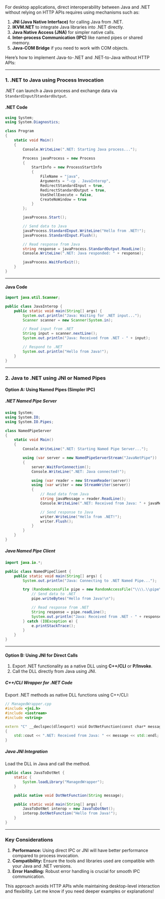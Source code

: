 For desktop applications, direct interoperability between Java and .NET without relying on HTTP APIs requires using mechanisms such as:

1. **JNI (Java Native Interface)** for calling Java from .NET.
2. **IKVM.NET** to integrate Java libraries into .NET directly.
3. **Java Native Access (JNA)** for simpler native calls.
4. **Inter-process Communication (IPC)** like named pipes or shared memory.
5. **Java-COM Bridge** if you need to work with COM objects.

Here’s how to implement Java-to-.NET and .NET-to-Java without HTTP APIs:

---

### **1. .NET to Java using Process Invocation**

.NET can launch a Java process and exchange data via `StandardInput`/`StandardOutput`.

#### **.NET Code**
```csharp
using System;
using System.Diagnostics;

class Program
{
    static void Main()
    {
        Console.WriteLine(".NET: Starting Java process...");

        Process javaProcess = new Process
        {
            StartInfo = new ProcessStartInfo
            {
                FileName = "java",
                Arguments = "-cp . JavaInterop",
                RedirectStandardInput = true,
                RedirectStandardOutput = true,
                UseShellExecute = false,
                CreateNoWindow = true
            }
        };

        javaProcess.Start();

        // Send data to Java
        javaProcess.StandardInput.WriteLine("Hello from .NET!");
        javaProcess.StandardInput.Flush();

        // Read response from Java
        string response = javaProcess.StandardOutput.ReadLine();
        Console.WriteLine(".NET: Java responded: " + response);

        javaProcess.WaitForExit();
    }
}
```

---

#### **Java Code**
```java
import java.util.Scanner;

public class JavaInterop {
    public static void main(String[] args) {
        System.out.println("Java: Waiting for .NET input...");
        Scanner scanner = new Scanner(System.in);

        // Read input from .NET
        String input = scanner.nextLine();
        System.out.println("Java: Received from .NET - " + input);

        // Respond to .NET
        System.out.println("Hello from Java!");
    }
}
```

---

### **2. Java to .NET using JNI or Named Pipes**

#### **Option A: Using Named Pipes (Simpler IPC)**

##### **.NET Named Pipe Server**
```csharp
using System;
using System.IO;
using System.IO.Pipes;

class NamedPipeServer
{
    static void Main()
    {
        Console.WriteLine(".NET: Starting Named Pipe Server...");

        using (var server = new NamedPipeServerStream("JavaNetPipe"))
        {
            server.WaitForConnection();
            Console.WriteLine(".NET: Java connected!");

            using (var reader = new StreamReader(server))
            using (var writer = new StreamWriter(server))
            {
                // Read data from Java
                string javaMessage = reader.ReadLine();
                Console.WriteLine(".NET: Received from Java: " + javaMessage);

                // Send response to Java
                writer.WriteLine("Hello from .NET!");
                writer.Flush();
            }
        }
    }
}
```

##### **Java Named Pipe Client**
```java
import java.io.*;

public class NamedPipeClient {
    public static void main(String[] args) {
        System.out.println("Java: Connecting to .NET Named Pipe...");

        try (RandomAccessFile pipe = new RandomAccessFile("\\\\.\\pipe\\JavaNetPipe", "rw")) {
            // Send data to .NET
            pipe.writeBytes("Hello from Java!\n");

            // Read response from .NET
            String response = pipe.readLine();
            System.out.println("Java: Received from .NET - " + response);
        } catch (IOException e) {
            e.printStackTrace();
        }
    }
}
```

---

#### **Option B: Using JNI for Direct Calls**

1. Export .NET functionality as a native DLL using **C++/CLI** or **P/Invoke**.
2. Call the DLL directly from Java using JNI.

##### **C++/CLI Wrapper for .NET Code**
Export .NET methods as native DLL functions using C++/CLI:

```cpp
// ManagedWrapper.cpp
#include <jni.h>
#include <iostream>
#include <string>

extern "C" __declspec(dllexport) void DotNetFunction(const char* message)
{
    std::cout << ".NET: Received from Java: " << message << std::endl;
}
```

##### **Java JNI Integration**
Load the DLL in Java and call the method.

```java
public class JavaToDotNet {
    static {
        System.loadLibrary("ManagedWrapper");
    }

    public native void DotNetFunction(String message);

    public static void main(String[] args) {
        JavaToDotNet interop = new JavaToDotNet();
        interop.DotNetFunction("Hello from Java!");
    }
}
```

---

### **Key Considerations**

1. **Performance:** Using direct IPC or JNI will have better performance compared to process invocation.
2. **Compatibility:** Ensure the tools and libraries used are compatible with your Java and .NET versions.
3. **Error Handling:** Robust error handling is crucial for smooth IPC communication.

This approach avoids HTTP APIs while maintaining desktop-level interaction and flexibility. Let me know if you need deeper examples or explanations!

